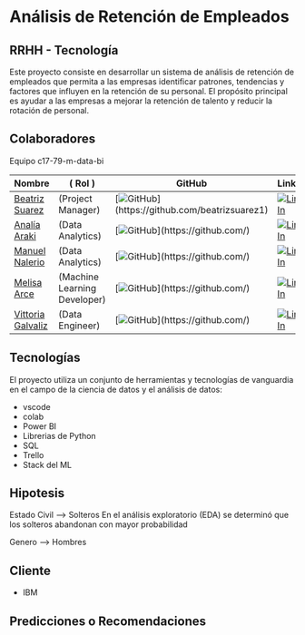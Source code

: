 # Análisis de Retención de Empleados

## RRHH - Tecnología


Este proyecto consiste en desarrollar un sistema de análisis de retención de empleados que permita a las empresas identificar patrones, tendencias y factores que influyen en la retención de su personal. El propósito principal es ayudar a las empresas a mejorar la retención de talento y reducir la rotación de personal.


## Colaboradores
Equipo c17-79-m-data-bi

| Nombre | ( Rol ) | GitHub | LinkedIn |
|-----|---|---|--|
| [Beatriz Suarez](https://github.com/beatrizsuarez1) | (Project Manager) | [![GitHub](https://img.shields.io/static/v1?style=for-the-badge&message=GitHub&color=172B4D&logo=GitHub&logoColor=FFFFFF&label=")](https://github.com/beatrizsuarez1) | [![LinkedIn](https://img.shields.io/badge/linkedin%20-%230077B5.svg?&style=for-the-badge&logo=linkedin&logoColor=white)](https://www.linkedin.com/in/beatrizsuarezn/)|
| [Analía Araki](https://github.com/) | (Data Analytics) | [![GitHub](https://img.shields.io/static/v1?style=for-the-badge&message=GitHub&color=172B4D&logo=GitHub&logoColor=FFFFFF&label=")](https://github.com/) | [![LinkedIn](https://img.shields.io/badge/linkedin%20-%230077B5.svg?&style=for-the-badge&logo=linkedin&logoColor=white)](www.linkedin.com/in/analia-araki) |
| [Manuel Nalerio](https://github.com/) | (Data Analytics) | [![GitHub](https://img.shields.io/static/v1?style=for-the-badge&message=GitHub&color=172B4D&logo=GitHub&logoColor=FFFFFF&label=")](https://github.com/) | [![LinkedIn](https://img.shields.io/badge/linkedin%20-%230077B5.svg?&style=for-the-badge&logo=linkedin&logoColor=white)](https://www.linkedin.com/in/manuel-nalerio/) |
| [Melisa Arce](https://github.com/) | (Machine Learning Developer) | [![GitHub](https://img.shields.io/static/v1?style=for-the-badge&message=GitHub&color=172B4D&logo=GitHub&logoColor=FFFFFF&label=")](https://github.com/) | [![LinkedIn](https://img.shields.io/badge/linkedin%20-%230077B5.svg?&style=for-the-badge&logo=linkedin&logoColor=white)](https://www.linkedin.com/) |
| [Vittoria Galvaliz](https://github.com/) | (Data Engineer) | [![GitHub](https://img.shields.io/static/v1?style=for-the-badge&message=GitHub&color=172B4D&logo=GitHub&logoColor=FFFFFF&label=")](https://github.com/) | [![LinkedIn](https://img.shields.io/badge/linkedin%20-%230077B5.svg?&style=for-the-badge&logo=linkedin&logoColor=white)](https://www.linkedin.com/) | 


## Tecnologías

El proyecto utiliza un conjunto de herramientas y tecnologías de vanguardia en el campo de la ciencia de datos y el análisis de datos:
* vscode
* colab
* Power BI
* Librerias de Python
* SQL
* Trello
* Stack del ML

## Hipotesis
Estado Civil --> Solteros 
En el análisis exploratorio (EDA) se determinó que los solteros abandonan con mayor probabilidad

Genero --> Hombres

## Cliente 
* IBM

## Predicciones o Recomendaciones


